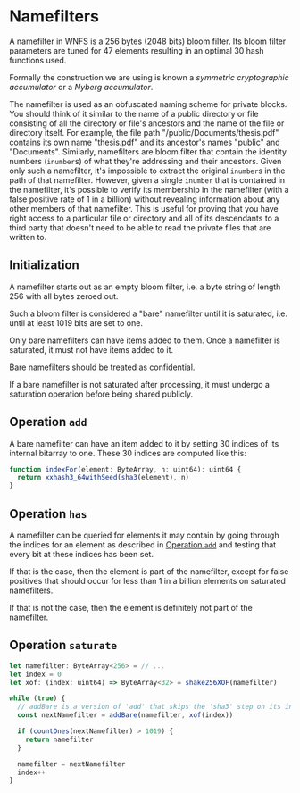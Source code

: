 # Namefilters

A namefilter in WNFS is a 256 bytes (2048 bits) bloom filter. Its bloom filter parameters are tuned for 47 elements resulting in an optimal 30 hash functions used.

Formally the construction we are using is known a *symmetric cryptographic accumulator* or a *Nyberg accumulator*.

The namefilter is used as an obfuscated naming scheme for private blocks. You should think of it similar to the name of a public directory or file consisting of all the directory or file's ancestors and the name of the file or directory itself. For example, the file path "/public/Documents/thesis.pdf" contains its own name "thesis.pdf" and its ancestor's names "public" and "Documents".
Similarly, namefilters are bloom filter that contain the identity numbers (`inumber`s) of what they're addressing and their ancestors.
Given only such a namefilter, it's impossible to extract the original `inumber`s in the path of that namefilter.
However, given a single `inumber` that is contained in the namefilter, it's possible to verify its membership in the namefilter (with a false positive rate of 1 in a billion) without revealing information about any other members of that namefilter.
This is useful for proving that you have right access to a particular file or directory and all of its descendants to a third party that doesn't need to be able to read the private files that are written to.

## Initialization

A namefilter starts out as an empty bloom filter, i.e. a byte string of length 256 with all bytes zeroed out.

Such a bloom filter is considered a "bare" namefilter until it is saturated, i.e. until at least 1019 bits are set to one.

Only bare namefilters can have items added to them. Once a namefilter is saturated, it must not have items added to it.

Bare namefilters should be treated as confidential.

If a bare namefilter is not saturated after processing, it must undergo a saturation operation before being shared publicly.

## Operation `add`

A bare namefilter can have an item added to it by setting 30 indices of its internal bitarray to one.
These 30 indices are computed like this:

```ts
function indexFor(element: ByteArray, n: uint64): uint64 {
  return xxhash3_64withSeed(sha3(element), n)
}
```

## Operation `has`

A namefilter can be queried for elements it may contain by going through the indices for an element as described in [Operation `add`](#Operation-add) and testing that every bit at these indices has been set.

If that is the case, then the element is part of the namefilter, except for false positives that should occur for less than 1 in a billion elements on saturated namefilters.

If that is not the case, then the element is definitely not part of the namefilter.


## Operation `saturate`

```ts
let namefilter: ByteArray<256> = // ...
let index = 0
let xof: (index: uint64) => ByteArray<32> = shake256XOF(namefilter)

while (true) {
  // addBare is a version of 'add' that skips the 'sha3' step on its input.
  const nextNamefilter = addBare(namefilter, xof(index))

  if (countOnes(nextNamefilter) > 1019) {
    return namefilter
  }

  namefilter = nextNamefilter
  index++
}
```
